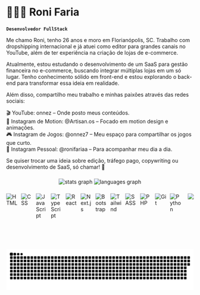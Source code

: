 # 👩🏻‍💻 Roni Faria

**`Desenvolvedor FullStack`**

Me chamo Roni, tenho 26 anos e moro em Florianópolis, SC. Trabalho com dropshipping internacional e já atuei como editor para grandes canais no YouTube, além de ter experiência na criação de lojas de e-commerce.<br>

Atualmente, estou estudando o desenvolvimento de um SaaS para gestão financeira no e-commerce, buscando integrar múltiplas lojas em um só lugar. Tenho conhecimento sólido em front-end e estou explorando o back-end para transformar essa ideia em realidade.<br>

Além disso, compartilho meu trabalho e minhas paixões através das redes sociais:<br>

🎬 YouTube: onnez – Onde posto meus conteúdos.<br>
🎥 Instagram de Motion: @Artisan.os – Focado em motion design e animações.<br>
🎮 Instagram de Jogos: @onnez7 – Meu espaço para compartilhar os jogos que curto.<br>
📸 Instagram Pessoal: @ronifariaa – Para acompanhar meu dia a dia.

Se quiser trocar uma ideia sobre edição, tráfego pago, copywriting ou desenvolvimento de SaaS, só chamar! 🚀
###

<div align="center">
  <img src="https://github-readme-stats.vercel.app/api?username=ronifaria&hide_title=false&hide_rank=false&show_icons=true&include_all_commits=true&count_private=true&disable_animations=false&theme=middark&locale=en&hide_border=false" height="150" alt="stats graph"  />
  <img src="https://github-readme-stats.vercel.app/api/top-langs?username=ronifaria&locale=en&hide_title=false&layout=compact&card_width=320&langs_count=5&theme=middark&hide_border=false" height="150" alt="languages graph"  />
</div>

###

<img align="right" border-radius="1" height="150" src="https://yt3.googleusercontent.com/p4YwRYpSCSeN2u5wsX7dm1pGYT2WdovZIFRYK7tFvAOKmB9XLCYFsKNYXrxNE9114yovsr-XZQ=s160-c-k-c0x00ffffff-no-rj"  />

###

<div align="left" >
  <img 
    align="left" 
    alt="HTML"
    title="HTML" 
    width="30px" 
    style="padding-right: 10px;" 
    src="https://cdn.jsdelivr.net/gh/devicons/devicon@latest/icons/html5/html5-original.svg" 
/>
<img 
    align="left" 
    alt="CSS" 
    title="CSS"
    width="30px" 
    style="padding-right: 10px;" 
    src="https://cdn.jsdelivr.net/gh/devicons/devicon@latest/icons/css3/css3-original.svg" 
/>
<img 
    align="left" 
    alt="JavaScript" 
    title="JavaScript"
    width="30px" 
    style="padding-right: 10px;" 
    src="https://cdn.jsdelivr.net/gh/devicons/devicon@latest/icons/javascript/javascript-original.svg" 
/>
<img 
    align="left" 
    alt="TypeScript"
    title="TypeScript" 
    width="30px" 
    style="padding-right: 10px;" 
    src="https://cdn.jsdelivr.net/gh/devicons/devicon@latest/icons/typescript/typescript-original.svg" 
/>
<img 
    align="left" 
    alt="React"
    title="React" 
    width="30px" 
    style="padding-right: 10px;" 
    src="https://cdn.jsdelivr.net/gh/devicons/devicon@latest/icons/react/react-original.svg" 
/>
<img 
    align="left" 
    alt="Next.js" 
    title="Next.js"
    width="30px" 
    style="padding-right: 10px;" 
    src="https://cdn.jsdelivr.net/gh/devicons/devicon@latest/icons/nextjs/nextjs-original.svg" 
/>
<img 
    align="left" 
    alt="Bootstrap"
    title="Bootstrap" 
    width="30px" 
    style="padding-right: 10px;" 
    src="https://cdn.jsdelivr.net/gh/devicons/devicon@latest/icons/bootstrap/bootstrap-original.svg" 
/>
<img 
    align="left" 
    alt="Tailwind" 
    title="Tailwind"
    width="30px" 
    style="padding-right: 10px;" 
    src="https://cdn.jsdelivr.net/gh/devicons/devicon@latest/icons/tailwindcss/tailwindcss-original.svg" 
/>
<img 
    align="left" 
    alt="SASS" 
    title="SASS"
    width="30px" 
    style="padding-right: 10px;" 
    src="https://cdn.jsdelivr.net/gh/devicons/devicon@latest/icons/sass/sass-original.svg" 
/>
<img 
    align="left" 
    alt="PHP" 
    title="PHP"
    width="30px" 
    style="padding-right: 10px;" 
    src="https://cdn.jsdelivr.net/gh/devicons/devicon@latest/icons/php/php-original.svg" 
/>
<img 
    align="left" 
    alt="Git" 
    title="Git"
    width="30px" 
    style="padding-right: 10px;" 
    src="https://cdn.jsdelivr.net/gh/devicons/devicon@latest/icons/git/git-original.svg" 
/>
<img 
    align="left" 
    alt="Python" 
    title="Python"
    width="30px" 
    style="padding-right: 10px;" 
    src="https://cdn.jsdelivr.net/gh/devicons/devicon@latest/icons/python/python-original.svg" 
/>

</div>

###

###

<br clear="both">

<img src="https://raw.githubusercontent.com/ronifaria/ronifaria/output/snake.svg" alt="Snake animation" />

###

